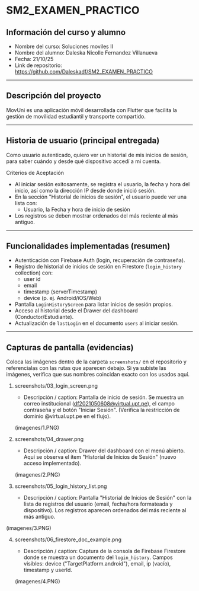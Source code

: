 # SM2_EXAMEN_PRACTICO

## Información del curso y alumno
- Nombre del curso: Soluciones moviles II
- Nombre del alumno: Daleska Nicolle Fernandez Villanueva
- Fecha: 21/10/25
- Link de repositorio: https://github.com/Daleskadf/SM2_EXAMEN_PRACTICO

---

## Descripción del proyecto
MovUni es una aplicación móvil desarrollada con Flutter que facilita la gestión de movilidad estudiantil y transporte compartido. 

---

## Historia de usuario (principal entregada)
Como usuario autenticado, quiero ver un historial de mis inicios de sesión, para saber cuándo y desde qué dispositivo accedí a mi cuenta.

Criterios de Aceptación
- Al iniciar sesión exitosamente, se registra el usuario, la fecha y hora del inicio, así como la dirección IP desde donde inició sesión.
- En la sección "Historial de inicios de sesión", el usuario puede ver una lista con:
  - Usuario, la Fecha y hora de inicio de sesión
- Los registros se deben mostrar ordenados del más reciente al más antiguo.

---

## Funcionalidades implementadas (resumen)
- Autenticación con Firebase Auth (login, recuperación de contraseña).
- Registro de historial de inicios de sesión en Firestore (`login_history` collection) con:
  - user id
  - email
  - timestamp (serverTimestamp)
  - device (p. ej. Android/iOS/Web)
- Pantalla `LoginHistoryScreen` para listar inicios de sesión propios.
- Acceso al historial desde el Drawer del dashboard (Conductor/Estudiante).
- Actualización de `lastLogin` en el documento `users` al iniciar sesión.

---
## Capturas de pantalla (evidencias)
Coloca las imágenes dentro de la carpeta `screenshots/` en el repositorio y referencialas con las rutas que aparecen debajo. Si ya subiste las imágenes, verifica que sus nombres coincidan exacto con los usados aquí.

1) screenshots/03_login_screen.png  
   - Descripción / caption: Pantalla de inicio de sesión. Se muestra un correo institucional (df2021050608@virtual.upt.pe), el campo contraseña y el botón "Iniciar Sesión". (Verifica la restricción de dominio @virtual.upt.pe en el flujo).

   (imagenes/1.PNG)

2) screenshots/04_drawer.png  
   - Descripción / caption: Drawer del dashboard con el menú abierto. Aquí se observa el ítem "Historial de Inicios de Sesión" (nuevo acceso implementado).

   (imagenes/2.PNG)

3) screenshots/05_login_history_list.png  
   - Descripción / caption: Pantalla "Historial de Inicios de Sesión" con la lista de registros del usuario (email, fecha/hora formateada y dispositivo). Los registros aparecen ordenados del más reciente al más antiguo.

  (imagenes/3.PNG)

4) screenshots/06_firestore_doc_example.png  
   - Descripción / caption: Captura de la consola de Firebase Firestore donde se muestra un documento del `login_history`. Campos visibles: device ("TargetPlatform.android"), email, ip (vacío), timestamp y userId.

   (imagenes/4.PNG)
